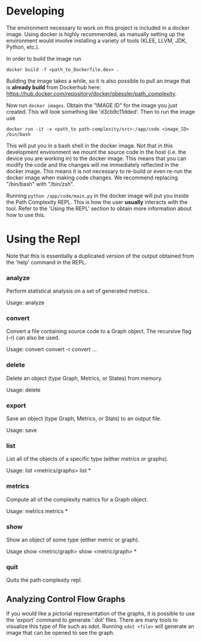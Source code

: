 # Developing 

The environment necessary to work on this project is included in 
a docker image. Using docker is highly recommended, as manually 
setting up the environment would involve installing a variety of tools (KLEE, LLVM, JDK, Python, etc.). 

In order to build the image run 

```
docker build -f <path_to_Dockerfile.dev> .
```

Building the image takes a while, so it is also possible to pull an image that is __already build__ from Dockerhub here: 
https://hub.docker.com/repository/docker/gbessler/path_complexity.  

Now run ```docker images```. Obtain the "IMAGE ID" for the image you just created. This will look something like 'd3cb9c11dded'. 
Then to run the image use

```
docker run -it -v <path_to path-complexity/src>:/app/code <image_ID> /bin/bash
```

This will put you in a bash shell in the docker image. Not that in this development environment we mount the source code in the host (i.e. the device you are working in) to the docker image. This means that you can modify the code and the changes will me immediately reflected in the docker image. This means it is not necessary to re-build or even re-run the docker image when making code changes. We recommend replacing "/bin/bash" with "/bin/zsh". 

Running ```python /app/code/main.py``` in the docker image will put you inside the Path Complexity REPL. This is how the user __usually__ interacts with the tool. Refer to the 'Using the REPL' section to obtain more information about how to use this. 

# Using the Repl

Note that this is essentially a duplicated version of the output obtained from the 'help' command in the REPL. 

### analyze 

Perform statistical analysis on a set of generated metrics. 

Usage: 
analyze <metric names>

### convert 

Convert a file containing source code to a Graph object. 
The recursive flag (-r) can also be used. 

Usage: 
convert <file-like>
convert -r <file-like>
convert <file-like-1> <file-like-2> ... <file-like-n>

### delete 

Delete an object (type Graph, Metrics, or States) from memory. 

Usage: 
delete <type> <name>

### export 

Save an object (type Graph, Metrics, or Stats) to an output file. 

Usage:
save <type> <name>

### list 

List all of the objects of a specific type (either metrics or graphs). 

Usage: 
list <metrics/graphs>
list * 

### metrics 

Compute all of the complexity matrics for a Graph object. 

Usage: 
metrics <name>
metrics * 

### show

Show an object of some type (either metric or graph).

Usage 
show <metric/graph> <name>
show <metric/graph> * 

### quit

Quits the path complexity repl.

## Analyzing Control Flow Graphs

If you would like a pictorial representation of the graphs, it is possible to use the 'export' command to generate '.dot' files. There are many tools to visualize this type of file such as xdot. Running `xdot <file>` will generate an image that can be opened to see the graph.  
